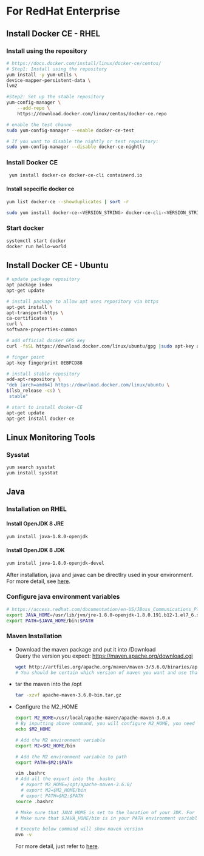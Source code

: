 # For RedHat Enterprise


## Install Docker CE - RHEL

### Install using the repository
```sh
# https://docs.docker.com/install/linux/docker-ce/centos/
# Step1: Install using the repository
yum install -y yum-utils \
device-mapper-persistent-data \
lvm2
```

```sh
#Step2: Set up the stable repository
yum-config-manager \
    --add-repo \
    https://download.docker.com/linux/centos/docker-ce.repo
```

```sh
# enable the test channe
sudo yum-config-manager --enable docker-ce-test

# If you want to disable the nightly or test repository:
sudo yum-config-manager --disable docker-ce-nightly
```

### Install Docker CE
```sh
 yum install docker-ce docker-ce-cli containerd.io
```
#### Install sepecific docker ce
```sh
yum list docker-ce --showduplicates | sort -r

sudo yum install docker-ce-<VERSION_STRING> docker-ce-cli-<VERSION_STRING> containerd.io

```

### Start docker
```sh
systemctl start docker
docker run hello-world
```



## Install Docker CE - Ubuntu
```sh
# update package repository
apt package index
apt-get update

# install package to allow apt uses repository via https
apt-get install \
apt-transport-https \
ca-certificates \
curl \
software-properties-common

# add official docker GPG key
curl -fsSL https://download.docker.com/linux/ubuntu/gpg |sudo apt-key add -

# finger point
apt-key fingerprint 0EBFCD88

# install stable repository
add-apt-repository \
"deb [arch=amd64] https://download.docker.com/linux/ubuntu \
$(lsb_release -cs) \
 stable"

# start to install docker-CE
apt-get update
apt-get install docker-ce


```

## Linux Monitoring Tools

### Sysstat
```sh
yum search sysstat
yum install sysstat
```




## Java
### Installation on RHEL
#### Install OpenJDK 8 JRE
```sh
yum install java-1.8.0-openjdk
```
#### Install OpenJDK 8 JDK
```sh
yum install java-1.8.0-openjdk-devel
```
After installation, java and javac can be directlry used in your environment.
For more detail, see [here](https://www.digitalocean.com/community/tutorials/how-to-install-java-on-centos-and-fedora).
### Configure java environment variables
```sh
# https://access.redhat.com/documentation/en-US/JBoss_Communications_Platform/5.0/html/Platform_Installation_Guide/sect-Configuring_Java.html
export JAVA_HOME=/usr/lib/jvm/jre-1.8.0-openjdk-1.8.0.191.b12-1.el7_6.x86_64
export PATH=$JAVA_HOME/bin:$PATH
```

### Maven Installation
* Download the maven package and put it into /Download<br>
  Query the version you expect: https://maven.apache.org/download.cgi
  ```sh
  wget http://artfiles.org/apache.org/maven/maven-3/3.6.0/binaries/apache-maven-3.6.0-bin.tar.gz
  # You should be certain which version of maven you want and use that version url instead of the url above
  ```
* tar the maven into the /opt<br>
  ```sh
  tar -xzvf apache-maven-3.6.0-bin.tar.gz
  ```
* Configure the M2_HOME<br>
  ```sh
  export M2_HOME=/usr/local/apache-maven/apache-maven-3.0.x
  # By inputting above command, you will configure M2_HOME, you need to use the location of your maven instead of above address: /usr/local/apache-maven/apache-mave-3.0.x
  echo $M2_HOME

  # Add the M2 environment variable
  export M2=$M2_HOME/bin

  # Add the M2 environment variable to path
  export PATH=$M2:$PATH

  vim .bashrc 
  # Add all the export into the .bashrc
    # export M2_HOME=/opt/apache-maven-3.6.0/
    # export M2=$M2_HOME/bin
    # export PATH=$M2:$PATH
  source .bashrc

  # Make sure that JAVA_HOME is set to the location of your JDK. For example
  # Make sure that $JAVA_HOME/bin is in your PATH environment variable

  # Execute below command will show maven version
  mvn -v
  ```
  For more detail, just refer to [here](https://access.redhat.com/documentation/en-us/red_hat_jboss_fuse/6.2.1/html/installation_on_jboss_eap/install_maven).


  


  









	
	
